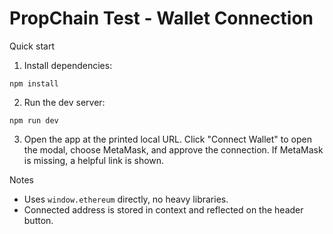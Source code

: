 # PropChain Test - Wallet Connection

Quick start

1. Install dependencies:

```
npm install
```

2. Run the dev server:

```
npm run dev
```

3. Open the app at the printed local URL. Click "Connect Wallet" to open the modal, choose MetaMask, and approve the connection. If MetaMask is missing, a helpful link is shown.

Notes

- Uses `window.ethereum` directly, no heavy libraries.
- Connected address is stored in context and reflected on the header button.

